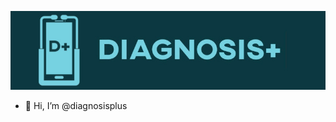 [![Header](https://raw.githubusercontent.com/diagnosisplus/diagnosisplus/diagnosisplus/diagnosis%20plus%20banner.jpg "Header")](https://diagnosis.plus/)
- 👋 Hi, I’m @diagnosisplus
